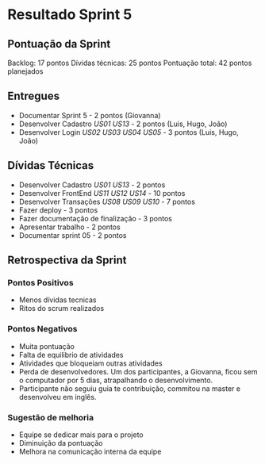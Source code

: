 # Resultado Sprint 5
## Pontuação da Sprint
Backlog: 17 pontos
Dívidas técnicas: 25 pontos
Pontuação total: 42 pontos planejados

## Entregues

- Documentar Sprint 5 - 2 pontos (Giovanna)
- Desenvolver Cadastro _US01_ _US13_ - 2 pontos (Luis, Hugo, João)
- Desenvolver Login _US02_ _US03_ _US04_ _US05_ - 3 pontos (Luis, Hugo, João)

## Dívidas Técnicas
- Desenvolver Cadastro _US01_ _US13_ - 2 pontos
- Desenvolver FrontEnd _US11_ _US12_ _US14_ - 10 pontos
- Desenvolver Transações _US08_ _US09_ _US10_ - 7 pontos
- Fazer deploy - 3 pontos
- Fazer documentação de finalização - 3 pontos
- Apresentar trabalho - 2 pontos
- Documentar sprint 05 - 2 pontos

## Retrospectiva da Sprint
### Pontos Positivos
- Menos dívidas tecnicas
- Ritos do scrum realizados

### Pontos Negativos
- Muita pontuação
- Falta de equilibrio de atividades
- Atividades que bloqueiam outras atividades
- Perda de desenvolvedores. Um dos participantes, a Giovanna, ficou sem o computador por 5 dias, atrapalhando o desenvolvimento.
- Participante não seguiu guia te contribuição, commitou na master e desenvolveu em inglês.  

### Sugestão de melhoria
- Equipe se dedicar mais para o projeto
- Diminuição da pontuação
- Melhora na comunicação interna da equipe
